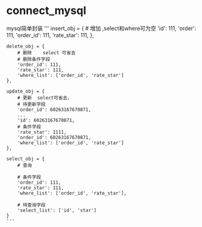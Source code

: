# connect_mysql
mysql简单封装
    '''
    insert_obj = {
        # 增加  ,select和where可为空
        'id': 111,
        'order': 111,
        'order_id': 111,
        'rate_star': 111,
    },
    
    delete_obj = {
        # 删除    select 可省去
        # 删除条件字段
        'order_id': 111,
        'rate_star': 111,
        'where_list': ['order_id', 'rate_star']
    },
    
    update_obj = {
        # 更新  select可省去，
        # 待更新字段
        'order_id': 60263167670871,
        ...
        'id': 60263167670871,
        # 条件字段
        'rate_star': 1111,
        'order_id': 60263167670871,
        'where_list': ['order_id', 'rate_star']
    },
    
    select_obj = {
        # 查询

        # 条件字段
        'order_id': 111,
        'rate_star': 111,
        'where_list': ['order_id', 'rate_star'],

        # 待查询字段
        'select_list': ['id', 'star']
    }        
    '''
